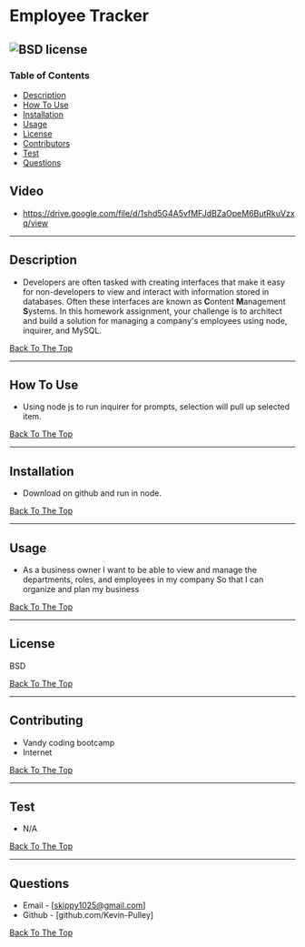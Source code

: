 # Employee Tracker

 ![BSD license](https://img.shields.io/badge/License-BSD-blue.svg)
---

### Table of Contents

- [Description](#description)
- [How To Use](#how-to-use)
- [Installation](#installation)
- [Usage](#usage)
- [License](#license)
- [Contributors](#contributing)
- [Test](#test)
- [Questions](#questions)


## Video

- https://drive.google.com/file/d/1shd5G4A5vfMFJdBZaOpeM6ButRkuVzxq/view


---

## Description

- Developers are often tasked with creating interfaces that make it easy for non-developers to view and interact with information stored in databases. Often these interfaces are known as **C**ontent **M**anagement **S**ystems. In this homework assignment, your challenge is to architect and build a solution for managing a company's employees using node, inquirer, and MySQL.

[Back To The Top](##Table-of-contents)

---

## How To Use
- Using node js to run inquirer for prompts, selection will pull up selected item.

[Back To The Top](##Table-of-contents)

---

## Installation
- Download on github and run in node.

[Back To The Top](##Table-of-contents)

---

## Usage
- As a business owner
I want to be able to view and manage the departments, roles, and employees in my company
So that I can organize and plan my business

[Back To The Top](##Table-of-contents)

---

## License
BSD


[Back To The Top](##Table-of-contents)

---

## Contributing
- Vandy coding bootcamp
- Internet

[Back To The Top](##Table-of-contents)

---

## Test
- N/A

[Back To The Top](##Table-of-contents)


---

## Questions

- Email - [skippy1025@gmail.com]
- Github - [github.com/Kevin-Pulley]

[Back To The Top](##Table-of-contents)
